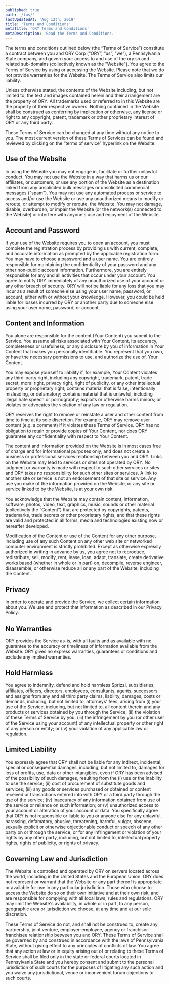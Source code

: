 ```yaml
---
published: true
path: '/tos/'
lastUpdatedAt: 'Aug 12th, 2019'
title: 'Terms and Conditions'
metaTitle: 'ORY Terms and Conditions'
metaDescription: 'Read the Terms and Conditions.'
---
```


The terms and conditions outlined below (the “Terms of Service”) constitute a contract between you and ORY Corp (“ORY”, “us”, “we”), a Pennsylvania State company, and govern your access to and use of the ory.sh and related sub-domains (collectively known as the "Website"). You agree to the Terms of Service by using or accessing the Website. Please note that we do not provide warranties for the Website. The Terms of Service also limits our liability. 

Unless otherwise stated, the contents of the Website including, but not limited to, the text and images contained herein and their arrangement are the property of ORY. All trademarks used or referred to in this Website are the property of their respective owners. Nothing contained in the Website shall be construed as conferring by implication or otherwise, any license or right to any copyright, patent, trademark or other proprietary interest of ORY or any third party. 

These Terms of Service can be changed at any time without any notice to you. The most current version of these Terms of Services can be found and reviewed by clicking on the “terms of service” hyperlink on the Website. 

## Use of the Website 
In using the Website you may not engage in, facilitate or further unlawful conduct. You may not use the Website in a way that harms us or our affiliates, or customers, or use any portion of the Website as a destination linked from any unsolicited bulk messages or unsolicited commercial messages ("spam"). You may not use any automated process or service to access and/or use the Website or use any unauthorized means to modify or reroute, or attempt to modify or reroute, the Website. You may not damage, disable, overburden, or impair the Website (or the network(s) connected to the Website) or interfere with anyone's use and enjoyment of the Website. 

## Account and Password 
If your use of the Website requires you to open an account, you must complete the registration process by providing us with current, complete, and accurate information as prompted by the applicable registration form. You may have to choose a password and a user name. You are entirely responsible for maintaining the confidentiality of your password and any other non-public account information. Furthermore, you are entirely responsible for any and all activities that occur under your account. You agree to notify ORY immediately of any unauthorized use of your account or any other breach of security. ORY will not be liable for any loss that you may incur as a result of someone else using your user name, password, or account, either with or without your knowledge. However, you could be held liable for losses incurred by ORY or another party due to someone else using your user name, password, or account. 

## Content and Information 
You alone are responsible for the content (Your Content) you submit to the Service. You assume all risks associated with Your Content, its accuracy, completeness or usefulness, or any disclosure by you of information in Your Content that makes you personally identifiable. You represent that you own, or have the necessary permissions to use, and authorize the use of, Your Content. 

You may expose yourself to liability if, for example, Your Content violates any third-party right, including any copyright, trademark, patent, trade secret, moral right, privacy right, right of publicity, or any other intellectual property or proprietary right; contains material that is false, intentionally misleading, or defamatory; contains material that is unlawful, including illegal hate speech or pornography; exploits or otherwise harms minors; or violates or advocates the violation of any law or regulation. 

ORY reserves the right to remove or reinstate a user and other content from time to time at its sole discretion. For example, ORY may remove user content (e.g. a comment) if it violates these Terms of Service. ORY has no obligation to retain or provide copies of Your Content, nor does ORY guarantee any confidentiality with respect to Your Content. 

The content and information provided on the Website is in most cases free of charge and for informational purposes only, and does not create a business or professional services relationship between you and ORY. Links on the Website may lead to services or sites not operated by ORY. No judgment or warranty is made with respect to such other services or sites and ORY takes no responsibility for such other sites or services. A link to another site or service is not an endorsement of that site or service. Any use you make of the information provided on the Website, or any site or service linked to by the Website, is at your own risk. 

You acknowledge that the Website may contain content, information, software, photos, video, text, graphics, music, sounds or other material (collectively the “Content”) that are protected by copyrights, patents, trademarks, trade secrets or other proprietary rights, and that these rights are valid and protected in all forms, media and technologies existing now or hereafter developed. 

Modification of the Content or use of the Content for any other purpose, including use of any such Content on any other web site or networked computer environment is strictly prohibited. Except as otherwise expressly authorized in writing in advance by us, you agree not to reproduce, redistribute, sell, modify, rent, lease, loan, adapt, translate, create derivative works based (whether in whole or in part) on, decompile, reverse engineer, disassemble, or otherwise reduce all or any part of the Website, including the Content. 

## Privacy 
In order to operate and provide the Service, we collect certain information about you. We use and protect that information as described in our Privacy Policy. 

## No Warranties 
ORY provides the Service as-is, with all faults and as available with no guarantee to the accuracy or timeliness of information available from the Website. ORY gives no express warranties, guarantees or conditions and exclude any implied warranties. 

## Hold Harmless 
You agree to indemnify, defend and hold harmless Sprizzl, subsidiaries, affiliates, officers, directors, employees, consultants, agents, successors and assigns from any and all third party claims, liability, damages, costs or demands, including, but not limited to, attorneys' fees, arising from (i) your use of the Service, including, but not limited to, all content therein and any products or services obtained by you through the Service, (ii) the violation of these Terms of Service by you, (iii) the infringement by you (or other user of the Service using your account) of any intellectual property or other right of any person or entity; or (iv) your violation of any applicable law or regulation. 

## Limited Liability 
You expressly agree that ORY shall not be liable for any indirect, incidental, special or consequential damages, including, but not limited to, damages for loss of profits, use, data or other intangibles, even if ORY has been advised of the possibility of such damages, resulting from the (i) use or the inability to use the service; (ii) cost of procurement of substitute goods and services; (iii) any goods or services purchased or obtained or content received or transactions entered into with ORY or a third party through the use of the service; (iv) inaccuracy of any information obtained from use of the service or reliance on such information; or (v) unauthorized access to your account or alteration of your account or data. You specifically agree that ORY is not responsible or liable to you or anyone else for any unlawful, harassing, defamatory, abusive, threatening, harmful, vulgar, obscene, sexually explicit or otherwise objectionable conduct or speech of any other party on or through the service, or for any infringement or violation of your rights by any other party, including, but not limited to, intellectual property rights, rights of publicity, or rights of privacy. 

## Governing Law and Jurisdiction 
The Website is controlled and operated by ORY on servers located across the world, including in the United States and the European Union. ORY does not represent or warrant that the Website or any part thereof is appropriate or available for use in any particular jurisdiction.  Those who choose to access the Website do so on their own initiative and at their own risk, and are responsible for complying with all local laws, rules and regulations. ORY may limit the Website's availability, in whole or in part, to any person, geographic area or jurisdiction we choose, at any time and at our sole discretion.

These Terms of Service do not, and shall not be construed to, create any partnership, joint venture, employer-employee, agency or franchisor-franchisee relationship between you and ORY. These Terms of Service shall be governed by and construed in accordance with the laws of Pennsylvania State, without giving effect to any principles of conflicts of law. You agree that any action at law or in equity arising out of or relating to these Terms of Service shall be filed only in the state or federal courts located in Pennsylvania State and you hereby consent and submit to the personal jurisdiction of such courts for the purposes of litigating any such action and you waive any jurisdictional, venue or inconvenient forum objections to such courts.

